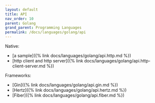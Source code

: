 ```yaml
---
layout: default
title: API
nav_order: 10
parent: Golang
grand_parent: Programming Languages
permalink: /docs/languages/golang/api
---
```


Native:
- [a sample]({% link docs/languages/golang/api.http.md %})
- [http client and http server]({% link docs/languages/golang/api.http-client-server.md %})

Frameworks:
- [Gin]({% link docs/languages/golang/api.gin.md %})
- [Hertz]({% link docs/languages/golang/api.hertz.md %})
- [Fiber]({% link docs/languages/golang/api.fiber.md %})

